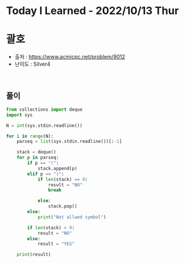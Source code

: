 # Today I Learned - 2022/10/13 Thur

# 괄호
- 출처 : https://www.acmicpc.net/problem/9012
- 난이도 : Silver4
<br>

## 풀이
```python
from collections import deque
import sys

N = int(sys.stdin.readline())

for i in range(N):
    parseq = list(sys.stdin.readline())[:-1]

    stack = deque()
    for p in parseq:
        if p == "(":
            stack.append(p)
        elif p == ")":
            if len(stack) == 0:
                result = "NO"
                break

            else:
                stack.pop()
        else:
            print("Not allwed symbol")

        if len(stack) > 0:
            result = "NO"
        else:
            result = "YES"

    print(result)
```
